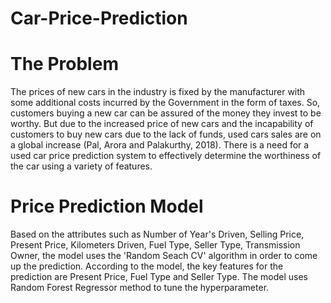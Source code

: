 # Car-Price-Prediction
# The Problem
The prices of new cars in the industry is fixed by the manufacturer with some additional costs incurred by the Government in the form of taxes. So, customers buying a new car can be assured of the money they invest to be worthy. But due to the increased price of new cars and the incapability of customers to buy new cars due to the lack of funds, used cars sales are on a global increase (Pal, Arora and Palakurthy, 2018). There is a need for a used car price prediction system to effectively determine the worthiness of the car using a variety of features. 
# Price Prediction Model
Based on the attributes such as Number of Year's Driven, Selling Price, Present Price, Kilometers Driven, Fuel Type, Seller Type,	Transmission Owner, the model uses the 'Random Seach CV' algorithm in order to come up the prediction. According to the model, the key features for the prediction are  Present Price, Fuel Type and Seller Type. The model uses Random Forest Regressor method to tune the hyperparameter. 

